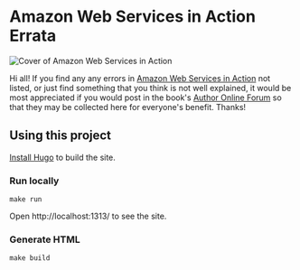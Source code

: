 # Amazon Web Services in Action Errata

![Cover of Amazon Web Services in Action](http://manning.com/wittig/wittig_cover150.jpg)

Hi all! If you find any any errors in [Amazon Web Services in Action](https://www.manning.com/books/amazon-web-services-in-action) not listed, or just find something that you think is not well explained, it would be most appreciated if you would post in the book's [Author Online Forum](https://forums.manning.com/forums/amazon-web-services-in-action) so that they may be collected here for everyone's benefit. Thanks!

## Using this project

[Install Hugo](http://gohugo.io/overview/installing/) to build the site.

### Run locally

```
make run
```

Open http://localhost:1313/ to see the site.

### Generate HTML

```
make build
```

